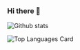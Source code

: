 ### Hi there 👋


![Github stats](https://github-readme-stats.vercel.app/api?username=kutayatasen&theme=highcontrast&show_icons=true&count_private=true)

![Top Languages Card](https://github-readme-stats.vercel.app/api/top-langs/?username=kutayatasen)

<!--
**kutayatasen/kutayatasen** is a ✨ _special_ ✨ repository because its `README.md` (this file) appears on your GitHub profile.


Here are some ideas to get you started:

- 🔭 I’m currently working on ...
- 🌱 I’m currently learning ...
- 👯 I’m looking to collaborate on ...
- 🤔 I’m looking for help with ...
- 💬 Ask me about ...
- 📫 How to reach me: ...
- 😄 Pronouns: ...
- ⚡ Fun fact: ...
-->
